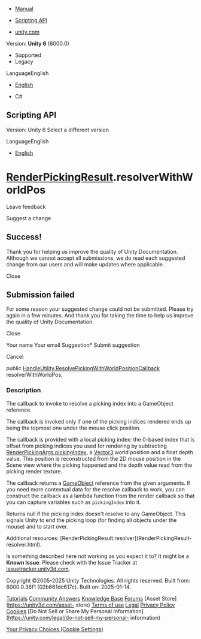 [ ]()

  * [Manual](../Manual/index.html)
  * [Scripting API](../ScriptReference/index.html)

  * [unity.com](https://unity.com/)

Version: **Unity 6** (6000.0)

  * Supported
  * Legacy

LanguageEnglish

  * [English]()

  * C#

[ ](https://docs.unity3d.com)

## Scripting API

Version: Unity 6 Select a different version

LanguageEnglish

  * [English]()

#  [RenderPickingResult](RenderPickingResult.html).resolverWithWorldPos

Leave feedback

Suggest a change

## Success!

Thank you for helping us improve the quality of Unity Documentation. Although
we cannot accept all submissions, we do read each suggested change from our
users and will make updates where applicable.

Close

## Submission failed

For some reason your suggested change could not be submitted. Please <a>try
again</a> in a few minutes. And thank you for taking the time to help us
improve the quality of Unity Documentation.

Close

Your name Your email Suggestion* Submit suggestion

Cancel

[ ]()

public
[HandleUtility.ResolvePickingWithWorldPositionCallback](HandleUtility.ResolvePickingWithWorldPositionCallback.html)
resolverWithWorldPos;

### Description

The callback to invoke to resolve a picking index into a GameObject reference.

The callback is invoked only if one of the picking indices rendered ends up
being the topmost one under the mouse click position.  
  
The callback is provided with a local picking index: the 0-based index that is
offset from picking indices you used for rendering by subtracting
[RenderPickingArgs.pickingIndex](RenderPickingArgs-pickingIndex.html), a
[Vector3](Vector3.html) world position and a float depth value. This position
is reconstructed from the 2D mouse position in the Scene view where the
picking happened and the depth value read from the picking render texture.  
  
The callback returns a [GameObject](GameObject.html) reference from the given
arguments. If you need more contextual data for the resolve callback to work,
you can construct the callback as a lambda function from the render callback
so that you can capture variables such as `pickingIndex` into it.  
  
Returns null if the picking index doesn't resolve to any GameObject. This
signals Unity to end the picking loop (for finding all objects under the
mouse) and to start over.  
  
Additional resources: [RenderPickingResult.resolver](RenderPickingResult-
resolver.html).

Is something described here not working as you expect it to? It might be a
**Known Issue**. Please check with the Issue Tracker at
[issuetracker.unity3d.com](https://issuetracker.unity3d.com).

Copyright ©2005-2025 Unity Technologies. All rights reserved. Built from:
6000.0.36f1 (02b661dc617c). Built on: 2025-01-14.

[Tutorials](https://unity3d.com/learn) [Community
Answers](https://answers.unity3d.com) [Knowledge
Base](https://support.unity3d.com/hc/en-us)
[Forums](https://forum.unity3d.com) [Asset Store](https://unity3d.com/asset-
store) [Terms of use](https://docs.unity3d.com/Manual/TermsOfUse.html)
[Legal](https://unity.com/legal) [Privacy
Policy](https://unity.com/legal/privacy-policy)
[Cookies](https://unity.com/legal/cookie-policy) [Do Not Sell or Share My
Personal Information](https://unity.com/legal/do-not-sell-my-personal-
information)

[Your Privacy Choices (Cookie Settings)](javascript:void\(0\);)

